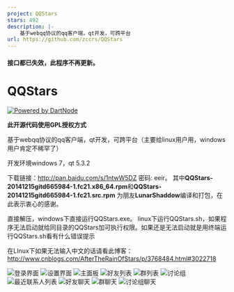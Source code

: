 ```yaml
---
project: QQStars
stars: 492
description: |-
    基于webqq协议的qq客户端，qt开发，可跨平台
url: https://github.com/zccrs/QQStars
---
```


#### 接口都已失效，此程序不再更新。

QQStars
=======

[![Powered by DartNode](https://dartnode.com/branding/DN-Open-Source-sm.png)](https://dartnode.com "Powered by DartNode - Free VPS for Open Source")

<b>此开源代码使用GPL授权方式</b>


基于webqq协议的qq客户端，qt开发，可跨平台（主要给linux用户用，windows用户肯定不稀罕了）

开发环境windows 7，qt 5.3.2

下载链接：http://pan.baidu.com/s/1ntwW5DZ 密码: eeir。
其中<b>QQStars-20141215gitd665984-1.fc21.x86_64.rpm</b>和<b>QQStars-20141215gitd665984-1.fc21.src.rpm</b>
为朋友<b>LunarShaddow</b>编译和打包，在此表示衷心的感谢。

直接解压，windows下直接运行QQStars.exe。
linux下运行QQStars.sh，如果程序无法启动就给同目录的QQStars加可执行权限。如果还是无法启动就是用终端运行QQStars.sh看有什么错误提示

在LInux下如果无法输入中文的话请看此博客：http://www.cnblogs.com/AfterTheRainOfStars/p/3768484.html#3022718

![登录界面](https://github.com/AfterTheRainOfStars/QQStars/blob/master/introduce/login.jpg)
![设置界面](https://github.com/AfterTheRainOfStars/QQStars/blob/master/introduce/设置界面.jpg)
![主面板](https://github.com/AfterTheRainOfStars/QQStars/blob/master/introduce/mainWindow.jpg)
![好友列表](https://github.com/AfterTheRainOfStars/QQStars/blob/master/introduce/好友列表.jpg)
![群列表](https://github.com/AfterTheRainOfStars/QQStars/blob/master/introduce/群列表.jpg)
![讨论组](https://github.com/AfterTheRainOfStars/QQStars/blob/master/introduce/讨论组列表.jpg)
![最近联系人列表](https://github.com/AfterTheRainOfStars/QQStars/blob/master/introduce/最近联系人列表.jpg)
![好友聊天](https://github.com/AfterTheRainOfStars/QQStars/blob/master/introduce/好友聊天页.jpg)
![群聊天](https://github.com/AfterTheRainOfStars/QQStars/blob/master/introduce/群聊天页.jpg)
![讨论组聊天](https://github.com/AfterTheRainOfStars/QQStars/blob/master/introduce/讨论组聊天页.jpg)

